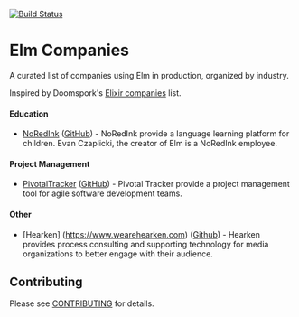 [![Build Status](https://travis-ci.org/lpil/elm-companies.svg?branch=master)](https://travis-ci.org/lpil/elm-companies)

# Elm Companies

A curated list of companies using Elm in production, organized by industry.

Inspired by Doomspork's [Elixir companies][elixir-companies] list.

[elixir-companies]: https://github.com/doomspork/elixir-companies


#### Education

* [NoRedInk](https://usecanvas.com)
  ([GitHub](https://github.com/usecanvas)) -
  NoRedInk provide a language learning platform for children. Evan Czaplicki,
  the creator of Elm is a NoRedInk employee.


#### Project Management

* [PivotalTracker](https://www.pivotaltracker.com/)
  ([GitHub](https://github.com/pivotaltracker)) -
  Pivotal Tracker provide a project management tool for agile software
  development teams.

#### Other

* [Hearken] (https://www.wearehearken.com) ([Github](https://github.com/wearehearken/)) - Hearken provides process consulting and supporting technology for media organizations to better engage with their audience.

## Contributing

Please see [CONTRIBUTING](CONTRIBUTING.md) for details.
